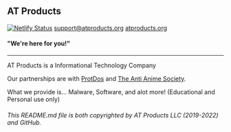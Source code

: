 <h2> AT Products </h2>

[![Netlify Status](https://api.netlify.com/api/v1/badges/a973d717-40db-4d38-aca1-c298607f2882/deploy-status)](https://app.netlify.com/sites/atproducts/deploys) <a href="mailto:support@atproducts.org">support@atproducts.org</a> <a href="https://atproducts.org">atproducts.org</a>
<h4> "We're here for you!" </h4>
<hr>
<p> AT Products is a Informational Technology Company </p>
<p> Our partnerships are with <a href="https://protdos.com">ProtDos</a> and <a href="https://antianimesociety.tk">The Anti Anime Society</a>.</p>
<p> What we provide is... Malware, Software, and alot more! (Educational and Personal use only) </p>
<h6> This README.md file is both copyrighted by AT Products LLC (2019-2022) and GitHub. </h6>



